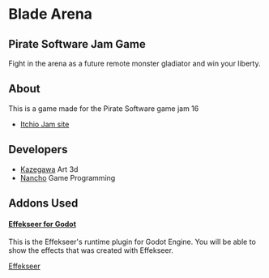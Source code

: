 # Blade Arena

## Pirate Software Jam Game
Fight in the arena as a future remote monster gladiator and win your liberty.


## About
This is a game made for the Pirate Software game jam 16

- [Itchio Jam site](https://itch.io/jam/pirate)


## Developers

- [Kazegawa](https://www.deviantart.com/temilith) Art 3d
- [Nancho](https://narancho.itch.io/) Game Programming

## Addons Used

#### [Effekseer for Godot](https://github.com/effekseer/EffekseerForGodot4)

This is the Effekseer's runtime plugin for Godot Engine.
You will be able to show the effects that was created with Effekseer.

[Effekseer](https://effekseer.github.io/en/index.html)